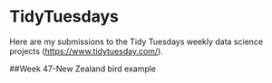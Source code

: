 # TidyTuesdays

Here are my submissions to the Tidy Tuesdays weekly data science projects (https://www.tidytuesday.com/).

##Week 47-New Zealand bird example

